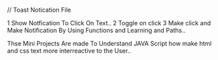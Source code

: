  // Toast Notication File

 1 Show Notfication To Click On Text..
 2 Toggle on click
 3 Make click and Make Notification By Using Functions and Learning and Paths..


 Thse Mini Projects Are made To Understand JAVA  Script how make html and css text more interreactive to the User..

 